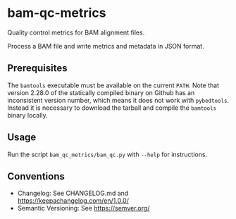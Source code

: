 
# bam-qc-metrics

Quality control metrics for BAM alignment files.

Process a BAM file and write metrics and metadata in JSON format.

## Prerequisites

The `bamtools` executable must be available on the current `PATH`. Note that version 2.28.0 of the statically compiled binary on Github has an inconsistent version number, which means it does not work with `pybedtools`. Instead it is necessary to download the tarball and compile the `bamtools` binary locally.

## Usage

Run the script `bam_qc_metrics/bam_qc.py` with `--help` for instructions.

## Conventions

- Changelog: See CHANGELOG.md and https://keepachangelog.com/en/1.0.0/
- Semantic Versioning: See https://semver.org/
